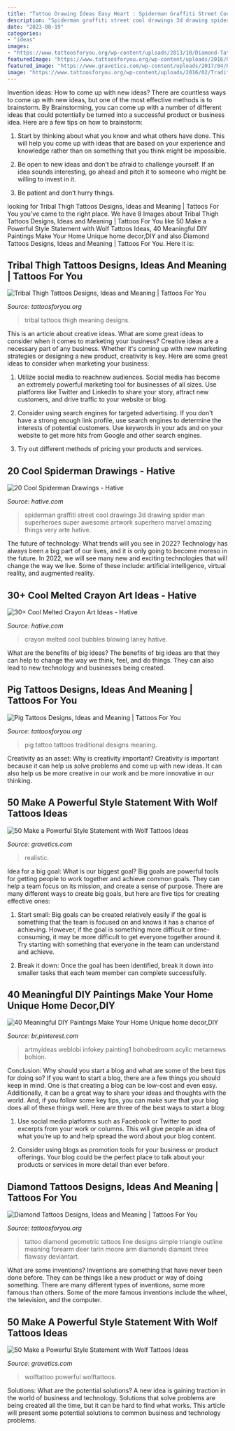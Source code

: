 ```yaml
---
title: "Tattoo Drawing Ideas Easy Heart : Spiderman Graffiti Street Cool Drawings 3d Drawing Spider Man Superheroes Super Awesome Artwork Superhero Marvel Amazing Things Very Arte Hative"
description: "Spiderman graffiti street cool drawings 3d drawing spider man superheroes super awesome artwork superhero marvel amazing things very arte hative"
date: "2023-08-19"
categories:
- "ideas"
images:
- "https://www.tattoosforyou.org/wp-content/uploads/2013/10/Diamond-Tattoo-Outline.jpg"
featuredImage: "https://www.tattoosforyou.org/wp-content/uploads/2016/02/Traditional-Pig-Tattoo.jpg"
featured_image: "https://www.gravetics.com/wp-content/uploads/2017/04/Realistic-wolf-tattoo-wolftattoos.jpg"
image: "https://www.tattoosforyou.org/wp-content/uploads/2016/02/Traditional-Pig-Tattoo.jpg"
---
```



Invention ideas: How to come up with new ideas?
There are countless ways to come up with new ideas, but one of the most effective methods is to brainstorm. By Brainstorming, you can come up with a number of different ideas that could potentially be turned into a successful product or business idea. Here are a few tips on how to brainstorm:
1. Start by thinking about what you know and what others have done. This will help you come up with ideas that are based on your experience and knowledge rather than on something that you think might be impossible.

2. Be open to new ideas and don’t be afraid to challenge yourself. If an idea sounds interesting, go ahead and pitch it to someone who might be willing to invest in it.

3. Be patient and don’t hurry things.

	

		
looking for Tribal Thigh Tattoos Designs, Ideas and Meaning | Tattoos For You you've came to the right place. We have 8 Images about Tribal Thigh Tattoos Designs, Ideas and Meaning | Tattoos For You like 50 Make a Powerful Style Statement with Wolf Tattoos Ideas, 40 Meaningful DIY Paintings Make Your Home Unique home decor,DIY and also Diamond Tattoos Designs, Ideas and Meaning | Tattoos For You. Here it is:
		
    
## Tribal Thigh Tattoos Designs, Ideas And Meaning | Tattoos For You

<img loading=lazy src="https://www.tattoosforyou.org/wp-content/uploads/2017/11/Tribal-Thigh-Tattoos-for-Women.jpg" onerror="this.onerror=null;this.src='https://tse2.mm.bing.net/th?id=OIP._P5DlXadGObudHYzRsRhQAHaJ4&amp;pid=15.1';" alt="Tribal Thigh Tattoos Designs, Ideas and Meaning | Tattoos For You">

_Source: tattoosforyou.org_

>tribal tattoos thigh meaning designs. 

	

This is an article about creative ideas. What are some great ideas to consider when it comes to marketing your business?
Creative ideas are a necessary part of any business. Whether it's coming up with new marketing strategies or designing a new product, creativity is key. Here are some great ideas to consider when marketing your business: 
1. Utilize social media to reachnew audiences. Social media has become an extremely powerful marketing tool for businesses of all sizes. Use platforms like Twitter and LinkedIn to share your story, attract new customers, and drive traffic to your website or blog. 

2. Consider using search engines for targeted advertising. If you don't have a strong enough link profile, use search engines to determine the interests of potential customers. Use keywords in your ads and on your website to get more hits from Google and other search engines. 

3. Try out different methods of pricing your products and services.

    
## 20 Cool Spiderman Drawings - Hative

<img loading=lazy src="https://hative.com/wp-content/uploads/2014/07/spiderman-drawings/4-spiderman-drawings.jpg" onerror="this.onerror=null;this.src='https://tse1.mm.bing.net/th?id=OIP.FoDb6moj54CFoORld7AAQwHaLH&amp;pid=15.1';" alt="20 Cool Spiderman Drawings - Hative">

_Source: hative.com_

>spiderman graffiti street cool drawings 3d drawing spider man superheroes super awesome artwork superhero marvel amazing things very arte hative. 

	

The future of technology: What trends will you see in 2022?
Technology has always been a big part of our lives, and it is only going to become moreso in the future. In 2022, we will see many new and exciting technologies that will change the way we live. Some of these include: artificial intelligence, virtual reality, and augmented reality.

    
## 30+ Cool Melted Crayon Art Ideas - Hative

<img loading=lazy src="https://hative.com/wp-content/uploads/2014/04/melted-crayon-art/12-laney-blowing-bubbles.jpg" onerror="this.onerror=null;this.src='https://tse2.mm.bing.net/th?id=OIP.QD5zcF4tVzbhjiPceEgFQAHaHa&amp;pid=15.1';" alt="30+ Cool Melted Crayon Art Ideas - Hative">

_Source: hative.com_

>crayon melted cool bubbles blowing laney hative. 

	

What are the benefits of big ideas?
The benefits of big ideas are that they can help to change the way we think, feel, and do things. They can also lead to new technology and businesses being created.

    
## Pig Tattoos Designs, Ideas And Meaning | Tattoos For You

<img loading=lazy src="https://www.tattoosforyou.org/wp-content/uploads/2016/02/Traditional-Pig-Tattoo.jpg" onerror="this.onerror=null;this.src='https://tse3.mm.bing.net/th?id=OIP.Xs5thSUrtVcYQoVPHWn7OgAAAA&amp;pid=15.1';" alt="Pig Tattoos Designs, Ideas and Meaning | Tattoos For You">

_Source: tattoosforyou.org_

>pig tattoo tattoos traditional designs meaning. 

	

Creativity as an asset: Why is creativity important?
Creativity is important because it can help us solve problems and come up with new ideas. It can also help us be more creative in our work and be more innovative in our thinking.

    
## 50 Make A Powerful Style Statement With Wolf Tattoos Ideas

<img loading=lazy src="https://www.gravetics.com/wp-content/uploads/2017/04/Realistic-wolf-tattoo-wolftattoos.jpg" onerror="this.onerror=null;this.src='https://tse1.mm.bing.net/th?id=OIP.10q-Lq3dROJgsw-wsm2MpgHaHa&amp;pid=15.1';" alt="50 Make a Powerful Style Statement with Wolf Tattoos Ideas">

_Source: gravetics.com_

>realistic. 

	

Idea for a big goal: What is our biggest goal?
Big goals are powerful tools for getting people to work together and achieve common goals. They can help a team focus on its mission, and create a sense of purpose. 
There are many different ways to create big goals, but here are five tips for creating effective ones: 

1. Start small: Big goals can be created relatively easily if the goal is something that the team is focused on and knows it has a chance of achieving. However, if the goal is something more difficult or time-consuming, it may be more difficult to get everyone together around it. Try starting with something that everyone in the team can understand and achieve. 

2. Break it down: Once the goal has been identified, break it down into smaller tasks that each team member can complete successfully.

    
## 40 Meaningful DIY Paintings Make Your Home Unique Home Decor,DIY

<img loading=lazy src="https://i.pinimg.com/736x/e1/91/e4/e191e41602f7abd4d698963aa9cbfc76.jpg" onerror="this.onerror=null;this.src='https://tse3.mm.bing.net/th?id=OIP.ZZ1tUSJHrv8v2jTj25cfSAHaJ4&amp;pid=15.1';" alt="40 Meaningful DIY Paintings Make Your Home Unique home decor,DIY">

_Source: br.pinterest.com_

>artmyideas weblobi infokey painting1 bohobedroom acylic metarnews bohion. 

	

Conclusion: Why should you start a blog and what are some of the best tips for doing so?
If you want to start a blog, there are a few things you should keep in mind. One is that creating a blog can be low-cost and even easy. Additionally, it can be a great way to share your ideas and thoughts with the world. And, if you follow some key tips, you can make sure that your blog does all of these things well. Here are three of the best ways to start a blog:
1. Use social media platforms such as Facebook or Twitter to post excerpts from your work or columns. This will give people an idea of what you’re up to and help spread the word about your blog content.

2. Consider using blogs as promotion tools for your business or product offerings. Your blog could be the perfect place to talk about your products or services in more detail than ever before.

    
## Diamond Tattoos Designs, Ideas And Meaning | Tattoos For You

<img loading=lazy src="https://www.tattoosforyou.org/wp-content/uploads/2013/10/Diamond-Tattoo-Outline.jpg" onerror="this.onerror=null;this.src='https://tse4.mm.bing.net/th?id=OIP.vVkqAr_uxybTuo_nAz255QHaJ4&amp;pid=15.1';" alt="Diamond Tattoos Designs, Ideas and Meaning | Tattoos For You">

_Source: tattoosforyou.org_

>tattoo diamond geometric tattoos line designs simple triangle outline meaning forearm deer tarin moore arm diamonds diamant three flawssy deviantart. 

	

What are some inventions?
Inventions are something that have never been done before. They can be things like a new product or way of doing something. There are many different types of inventions, some more famous than others. Some of the more famous inventions include the wheel, the television, and the computer.

    
## 50 Make A Powerful Style Statement With Wolf Tattoos Ideas

<img loading=lazy src="https://www.gravetics.com/wp-content/uploads/2017/04/wolf-animals-animal-wolftattoo-wolftattoos-blackandwhite-blackandgreytattoo.jpg" onerror="this.onerror=null;this.src='https://tse2.mm.bing.net/th?id=OIP.l7xxaw74e34vlBaXDjTojgHaHa&amp;pid=15.1';" alt="50 Make a Powerful Style Statement with Wolf Tattoos Ideas">

_Source: gravetics.com_

>wolftattoo powerful wolftattoos. 

	

Solutions: What are the potential solutions?
A new idea is gaining traction in the world of business and technology. Solutions that solve problems are being created all the time, but it can be hard to find what works. This article will present some potential solutions to common business and technology problems.

